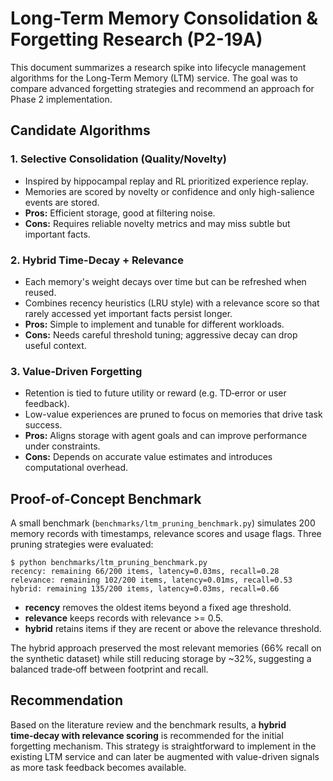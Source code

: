 # Long-Term Memory Consolidation & Forgetting Research (P2-19A)

This document summarizes a research spike into lifecycle management algorithms for the Long-Term Memory (LTM) service. The goal was to compare advanced forgetting strategies and recommend an approach for Phase 2 implementation.

## Candidate Algorithms

### 1. Selective Consolidation (Quality/Novelty)
- Inspired by hippocampal replay and RL prioritized experience replay.
- Memories are scored by novelty or confidence and only high-salience events are stored.
- **Pros:** Efficient storage, good at filtering noise.
- **Cons:** Requires reliable novelty metrics and may miss subtle but important facts.

### 2. Hybrid Time-Decay + Relevance
- Each memory's weight decays over time but can be refreshed when reused.
- Combines recency heuristics (LRU style) with a relevance score so that rarely accessed yet important facts persist longer.
- **Pros:** Simple to implement and tunable for different workloads.
- **Cons:** Needs careful threshold tuning; aggressive decay can drop useful context.

### 3. Value-Driven Forgetting
- Retention is tied to future utility or reward (e.g. TD‑error or user feedback).
- Low-value experiences are pruned to focus on memories that drive task success.
- **Pros:** Aligns storage with agent goals and can improve performance under constraints.
- **Cons:** Depends on accurate value estimates and introduces computational overhead.

## Proof-of-Concept Benchmark

A small benchmark (`benchmarks/ltm_pruning_benchmark.py`) simulates 200 memory records with timestamps, relevance scores and usage flags. Three pruning strategies were evaluated:

```
$ python benchmarks/ltm_pruning_benchmark.py
recency: remaining 66/200 items, latency=0.03ms, recall=0.28
relevance: remaining 102/200 items, latency=0.01ms, recall=0.53
hybrid: remaining 135/200 items, latency=0.03ms, recall=0.66
```

- **recency** removes the oldest items beyond a fixed age threshold.
- **relevance** keeps records with relevance >= 0.5.
- **hybrid** retains items if they are recent or above the relevance threshold.

The hybrid approach preserved the most relevant memories (66% recall on the synthetic dataset) while still reducing storage by ~32%, suggesting a balanced trade‑off between footprint and recall.

## Recommendation

Based on the literature review and the benchmark results, a **hybrid time‑decay with relevance scoring** is recommended for the initial forgetting mechanism. This strategy is straightforward to implement in the existing LTM service and can later be augmented with value-driven signals as more task feedback becomes available.
